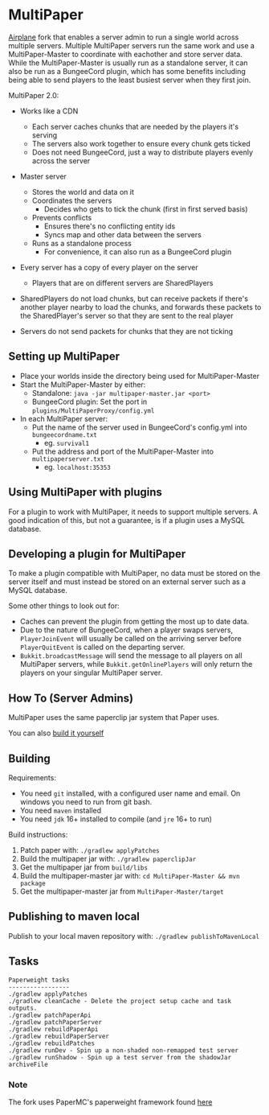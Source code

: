 MultiPaper
==

[Airplane](https://github.com/TECHNOVE/Airplane) fork
that enables a server admin to run a single world across multiple
servers. Multiple MultiPaper servers run the same work and use a
MultiPaper-Master to coordinate with eachother and store server data. While the
MultiPaper-Master is usually run as a standalone server, it can also be run as a
BungeeCord plugin, which has some benefits including being able to send players
to the least busiest server when they first join.

MultiPaper 2.0:

- Works like a CDN
    - Each server caches chunks that are needed by the players it's serving
    - The servers also work together to ensure every chunk gets ticked
    - Does not need BungeeCord, just a way to distribute players evenly across
      the server

- Master server
    - Stores the world and data on it
    - Coordinates the servers
        - Decides who gets to tick the chunk (first in first served basis)
    - Prevents conflicts
        - Ensures there's no conflicting entity ids
        - Syncs map and other data between the servers
    - Runs as a standalone process
        - For convenience, it can also run as a BungeeCord plugin

- Every server has a copy of every player on the server
    - Players that are on different servers are SharedPlayers
- SharedPlayers do not load chunks, but can receive packets if there's another
  player nearby to load the chunks, and forwards these packets to the
  SharedPlayer's server so that they are sent to the real player
- Servers do not send packets for chunks that they are not ticking
  
Setting up MultiPaper
------
  * Place your worlds inside the directory being used for MultiPaper-Master
  * Start the MultiPaper-Master by either:
    * Standalone: `java -jar multipaper-master.jar <port>`
    * BungeeCord plugin: Set the port in `plugins/MultiPaperProxy/config.yml`
  * In each MultiPaper server:
    * Put the name of the server used in BungeeCord's config.yml into `bungeecordname.txt`
      * eg. `survival1`
    * Put the address and port of the MultiPaper-Master into `multipaperserver.txt`
      * eg. `localhost:35353`
  
Using MultiPaper with plugins
------
For a plugin to work with MultiPaper, it needs to support multiple servers. A
good indication of this, but not a guarantee, is if a plugin uses a MySQL
database.

Developing a plugin for MultiPaper
------
To make a plugin compatible with MultiPaper, no data must be stored on the
server itself and must instead be stored on an external server such as a MySQL
database.

Some other things to look out for:

  * Caches can prevent the plugin from getting the most up to date data.
  * Due to the nature of BungeeCord, when a player swaps servers, 
    `PlayerJoinEvent` will usually be called on the arriving server before
    `PlayerQuitEvent` is called on the departing server.
  * `Bukkit.broadcastMessage` will send the message to all players on all
    MultiPaper servers, while `Bukkit.getOnlinePlayers` will only return the
    players on your singular MultiPaper server.

## How To (Server Admins)
MultiPaper uses the same paperclip jar system that Paper uses.

You can also [build it yourself](https://github.com/PureGero/MultiPaper#building)

## Building
Requirements:
- You need `git` installed, with a configured user name and email. 
   On windows you need to run from git bash.
- You need `maven` installed
- You need `jdk` 16+ installed to compile (and `jre` 16+ to run)

Build instructions:
1. Patch paper with: `./gradlew applyPatches`
2. Build the multipaper jar with: `./gradlew paperclipJar`
3. Get the multipaper jar from `build/libs`
4. Build the multipaper-master jar with: `cd MultiPaper-Master && mvn package`
5. Get the multipaper-master jar from `MultiPaper-Master/target`

## Publishing to maven local
Publish to your local maven repository with: `./gradlew publishToMavenLocal`

## Tasks

```
Paperweight tasks
-----------------
./gradlew applyPatches
./gradlew cleanCache - Delete the project setup cache and task outputs.
./gradlew patchPaperApi
./gradlew patchPaperServer
./gradlew rebuildPaperApi
./gradlew rebuildPaperServer
./gradlew rebuildPatches
./gradlew runDev - Spin up a non-shaded non-remapped test server
./gradlew runShadow - Spin up a test server from the shadowJar archiveFile
```

### Note

The fork uses PaperMC's paperweight framework found [here](https://github.com/PaperMC/paperweight)
